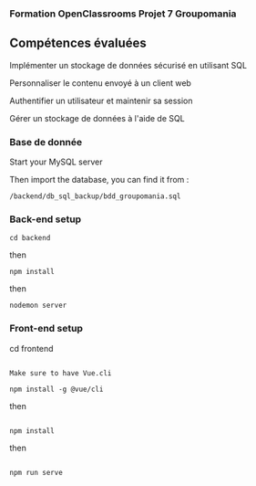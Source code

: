 ### Formation OpenClassrooms Projet 7 Groupomania

## Compétences évaluées

Implémenter un stockage de données sécurisé en utilisant SQL

Personnaliser le contenu envoyé à un client web

Authentifier un utilisateur et maintenir sa session

Gérer un stockage de données à l'aide de SQL

### Base de donnée

Start your MySQL server

Then import the database,
you can find it from :

```
/backend/db_sql_backup/bdd_groupomania.sql
```

### Back-end setup

```
cd backend

```

then

```
npm install

```

then

```
nodemon server
```

### Front-end setup

cd frontend

```

Make sure to have Vue.cli

npm install -g @vue/cli

```

then

```

npm install

```

then

```

npm run serve

```
